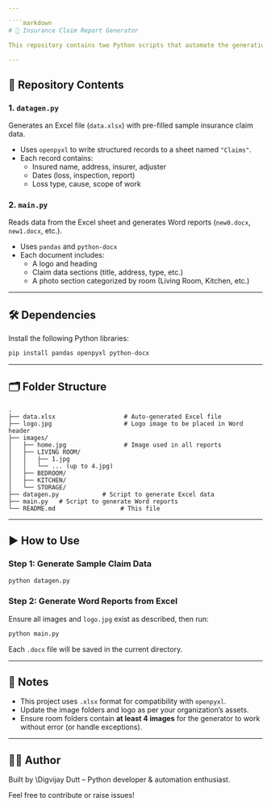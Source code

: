 ```yaml
---

````markdown
# 🧾 Insurance Claim Report Generator

This repository contains two Python scripts that automate the generation of **Word documents** from insurance claim data stored in an **Excel file**. It uses `pandas`, `openpyxl`, and `python-docx` to read structured data and generate styled `.docx` reports, complete with headings, photographs, and company branding.

---
```


## 📂 Repository Contents

### 1. `datagen.py`
Generates an Excel file (`data.xlsx`) with pre-filled sample insurance claim data.

- Uses `openpyxl` to write structured records to a sheet named `"Claims"`.
- Each record contains:
  - Insured name, address, insurer, adjuster
  - Dates (loss, inspection, report)
  - Loss type, cause, scope of work

### 2. `main.py`
Reads data from the Excel sheet and generates Word reports (`new0.docx`, `new1.docx`, etc.).

- Uses `pandas` and `python-docx`
- Each document includes:
  - A logo and heading
  - Claim data sections (title, address, type, etc.)
  - A photo section categorized by room (Living Room, Kitchen, etc.)

---

## 🛠 Dependencies

Install the following Python libraries:

```bash
pip install pandas openpyxl python-docx
````

---

## 🗂 Folder Structure

```
.
├── data.xlsx                   # Auto-generated Excel file
├── logo.jpg                    # Logo image to be placed in Word header
├── images/
│   ├── home.jpg                # Image used in all reports
│   ├── LIVING ROOM/
│   │   ├── 1.jpg
│   │   └── ... (up to 4.jpg)
│   ├── BEDROOM/
│   ├── KITCHEN/
│   └── STORAGE/
├── datagen.py            # Script to generate Excel data
├── main.py   # Script to generate Word reports
└── README.md                  # This file
```

---

## ▶️ How to Use

### Step 1: Generate Sample Claim Data

```bash
python datagen.py
```

### Step 2: Generate Word Reports from Excel

Ensure all images and `logo.jpg` exist as described, then run:

```bash
python main.py
```

Each `.docx` file will be saved in the current directory.

---

## 📌 Notes

* This project uses `.xlsx` format for compatibility with `openpyxl`.
* Update the image folders and logo as per your organization’s assets.
* Ensure room folders contain **at least 4 images** for the generator to work without error (or handle exceptions).

---


## 👨‍💻 Author

Built by \Digvijay Dutt – Python developer & automation enthusiast.

Feel free to contribute or raise issues!

```

